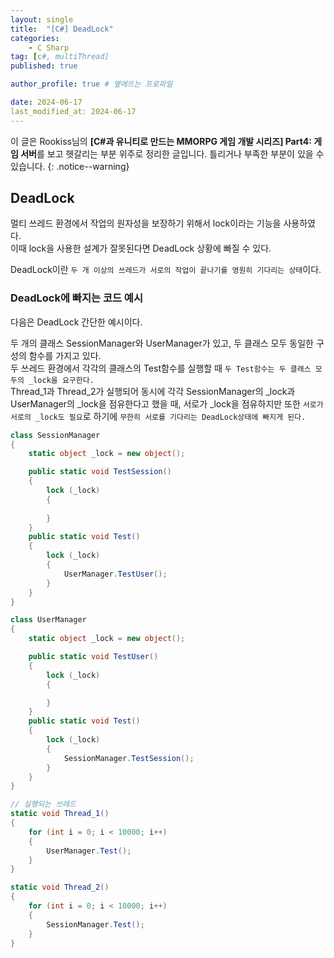 ```yaml
---
layout: single
title:  "[C#] DeadLock"
categories: 
    - C Sharp
tag: [c#, multiThread]
published: true

author_profile: true # 옆에뜨는 프로파일

date: 2024-06-17
last_modified_at: 2024-06-17
---
```

<!-- 
{: .notice--warning} // 알림 강조
{: .notice--success} // 초록색 강조
{: .notice--danger } // 초록색 강조
{: .notice--info}
{: .notice--primary}
{: .notice}

{: .H1-font}         // 제목 색
<span style="color:Skyblue"> 색 넣기 </span>
<br/> 한줄 내리기
 -->
이 글은 Rookiss님의  **[C#과 유니티로 만드는 MMORPG 게임 개발 시리즈] Part4: 게임 서버**를 보고 헷갈리는 부분 위주로 정리한 글입니다. 틀리거나 부족한 부분이 있을 수 있습니다.
{: .notice--warning}

## DeadLock
멀티 쓰레드 환경에서 작업의 원자성을 보장하기 위해서 lock이라는 기능을 사용하였다.<br>
이때 lock을 사용한 설계가 잘못된다면 DeadLock 상황에 빠질 수 있다.

DeadLock이란 `두 개 이상의 쓰레드가 서로의 작업이 끝나기를 영원히 기다리는 상태`이다.

### DeadLock에 빠지는 코드 예시
다음은 DeadLock 간단한 예시이다.

두 개의 클래스 SessionManager와 UserManager가 있고, 두 클래스 모두 동일한 구성의 함수를 가지고 있다.<br>
두 쓰레드 환경에서 각각의 클래스의 Test함수를 실행할 때 `두 Test함수는 두 클래스 모두의 _lock을 요구한다.`<br>
Thread_1과 Thread_2가 실행되어 동시에 각각 SessionManager의 _lock과 UserManager의 _lock을 점유한다고 했을 때, 서로가 _lock을 점유하지만
또한 `서로가 서로의 _lock도 필요`로 하기에 `무한히 서로를 기다리는 DeadLock상태에 빠지게 된다.`

```cs
class SessionManager
{
    static object _lock = new object();

    public static void TestSession()
    {
        lock (_lock) 
        {
            
        }
    }
    public static void Test()
    {
        lock (_lock)
        {
            UserManager.TestUser();
        }
    }
}

class UserManager
{
    static object _lock = new object();

    public static void TestUser()
    {
        lock (_lock) 
        {

        }
    }
    public static void Test()
    {
        lock (_lock)
        {
            SessionManager.TestSession();
        }
    }
}

// 실행되는 쓰레드
static void Thread_1()
{
    for (int i = 0; i < 10000; i++)
    {
        UserManager.Test();
    }
}

static void Thread_2()
{
    for (int i = 0; i < 10000; i++)
    {
        SessionManager.Test();
    }
}
```

